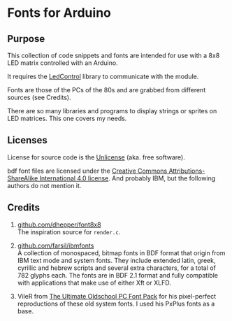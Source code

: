 # Fonts for Arduino

## Purpose

This collection of code snippets and fonts are intended for use with a 8x8 LED matrix controlled with an Arduino.

It requires the [LedControl](https://playground.arduino.cc/Main/LedControl) library to communicate with the module.

Fonts are those of the PCs of the 80s and are grabbed from different sources (see Credits).

There are so many libraries and programs to display strings or sprites on LED matrices. This one covers my needs.


## Licenses

License for source code is the [Unlicense](http://unlicense.org) (aka. free software).

bdf font files are licensed under the [Creative Commons Attributions-ShareAlike International 4.0 license](https://creativecommons.org/licenses/by-sa/4.0/). And probably IBM, but the following authors do not mention it.


## Credits

1. [github.com/dhepper/font8x8](https://github.com/dhepper/font8x8.git)<br>
The inspiration source for `render.c`.

2. [github.com/farsil/ibmfonts](https://github.com/farsil/ibmfonts.git)<br>
A collection of monospaced, bitmap fonts in BDF format that origin from IBM
text mode and system fonts. They include extended latin, greek, cyrillic and
hebrew scripts and several extra characters, for a total of 782 glyphs each.
The fonts are in BDF 2.1 format and fully compatible with applications that
make use of either Xft or XLFD.

3. VileR from [The Ultimate Oldschool PC Font Pack](http://int10h.org/oldschool-pc-fonts/)
for his pixel-perfect reproductions of these old system fonts. I used his
PxPlus fonts as a base.
